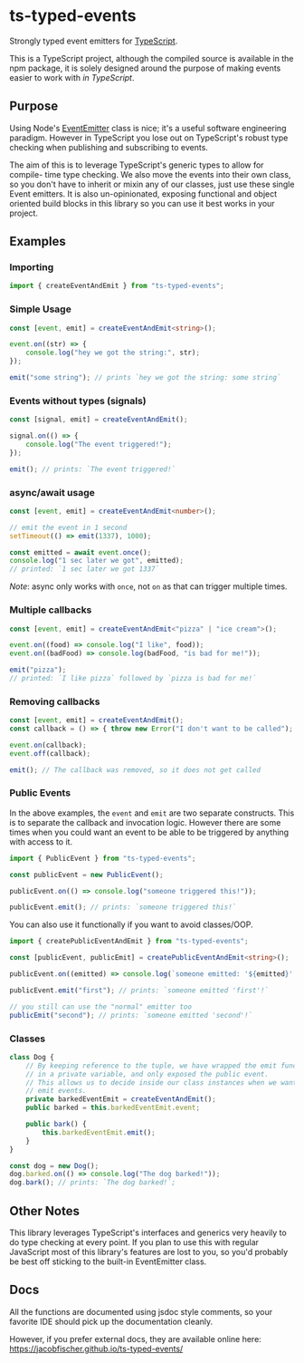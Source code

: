 # ts-typed-events

Strongly typed event emitters for [TypeScript](https://www.typescriptlang.org/).

This is a TypeScript project, although the compiled source is available in the
npm package, it is solely designed around the purpose of making events easier to
work with _in TypeScript_.

## Purpose

Using Node's [EventEmitter](https://nodejs.org/api/events.html) class is nice;
it's a useful software engineering paradigm. However in TypeScript you lose out
on TypeScript's robust type checking when publishing and subscribing to events.

The aim of this is to leverage TypeScript's generic types to allow for compile-
time type checking. We also move the events into their own class, so you don't
have to inherit or mixin any of our classes, just use these single Event
emitters. It is also un-opinionated, exposing functional and object oriented
build blocks in this library so you can use it best works in your project.

## Examples

### Importing

```ts
import { createEventAndEmit } from "ts-typed-events";
```

### Simple Usage

```ts
const [event, emit] = createEventAndEmit<string>();

event.on((str) => {
    console.log("hey we got the string:", str);
});

emit("some string"); // prints `hey we got the string: some string`
```

### Events without types (signals)

```ts
const [signal, emit] = createEventAndEmit();

signal.on(() => {
    console.log("The event triggered!");
});

emit(); // prints: `The event triggered!`
```

### async/await usage

```ts
const [event, emit] = createEventAndEmit<number>();

// emit the event in 1 second
setTimeout(() => emit(1337), 1000);

const emitted = await event.once();
console.log("1 sec later we got", emitted);
// printed: `1 sec later we got 1337`
```

_Note_: async only works with `once`, not `on` as that can trigger multiple
times.

### Multiple callbacks

```ts
const [event, emit] = createEventAndEmit<"pizza" | "ice cream">();

event.on((food) => console.log("I like", food));
event.on((badFood) => console.log(badFood, "is bad for me!"));

emit("pizza");
// printed: `I like pizza` followed by `pizza is bad for me!`
```

### Removing callbacks

```ts
const [event, emit] = createEventAndEmit();
const callback = () => { throw new Error("I don't want to be called"); };

event.on(callback);
event.off(callback);

emit(); // The callback was removed, so it does not get called
```

### Public Events

In the above examples, the `event` and `emit` are two separate constructs.
This is to separate the callback and invocation logic. However there are some
times when you could want an event to be able to be triggered by anything with
access to it.

```ts
import { PublicEvent } from "ts-typed-events";

const publicEvent = new PublicEvent();

publicEvent.on(() => console.log("someone triggered this!"));

publicEvent.emit(); // prints: `someone triggered this!`
```

You can also use it functionally if you want to avoid classes/OOP.

```ts
import { createPublicEventAndEmit } from "ts-typed-events";

const [publicEvent, publicEmit] = createPublicEventAndEmit<string>();

publicEvent.on((emitted) => console.log(`someone emitted: '${emitted}'!`));

publicEvent.emit("first"); // prints: `someone emitted 'first'!`

// you still can use the "normal" emitter too
publicEmit("second"); // prints: `someone emitted 'second'!`
```

### Classes

```ts
class Dog {
    // By keeping reference to the tuple, we have wrapped the emit function
    // in a private variable, and only exposed the public event.
    // This allows us to decide inside our class instances when we want to
    // emit events.
    private barkedEventEmit = createEventAndEmit();
    public barked = this.barkedEventEmit.event;

    public bark() {
        this.barkedEventEmit.emit();
    }
}

const dog = new Dog();
dog.barked.on(() => console.log("The dog barked!"));
dog.bark(); // prints: `The dog barked!`;
```

## Other Notes

This library leverages TypeScript's interfaces and generics very heavily to do
type checking at every point. If you plan to use this with regular JavaScript
most of this library's features are lost to you, so you'd probably be best off
sticking to the built-in EventEmitter class.

## Docs

All the functions are documented using jsdoc style comments, so your
favorite IDE should pick up the documentation cleanly.

However, if you prefer external docs, they are available online here:
https://jacobfischer.github.io/ts-typed-events/
